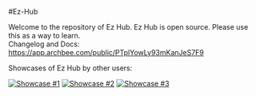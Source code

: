 #Ez-Hub

Welcome to the repository of Ez Hub. Ez Hub is open source. Please use this as a way to learn.<br/>
Changelog and Docs: https://app.archbee.com/public/PTplYowLy93mKanJeS7F9

Showcases of Ez Hub by other users:

[![Showcase #1](http://img.youtube.com/vi/uKDxKKKSr1c/0.jpg)](http://www.youtube.com/watch?v=uKDxKKKSr1c "Video Title")
[![Showcase #2](http://img.youtube.com/vi/l9PhPh3yjYo/0.jpg)](http://www.youtube.com/watch?v=l9PhPh3yjYo "Video Title")
[![Showcase #3](http://img.youtube.com/vi/9-DpdBgDwVc/0.jpg)](http://www.youtube.com/watch?v=9-DpdBgDwVc "Video Title")
